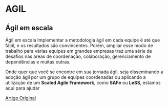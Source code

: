  # AGIL
 
 ## Ágil em escala
 
 Ágil em escala
Implementar a metodologia ágil em cada equipe é até que fácil, e os resultados são convincentes. Porém, ampliar esse modo de trabalho para várias equipes em grandes empresas traz uma série de desafios nas áreas de coordenação, colaboração, gerenciamento de dependências e muitas outras.

Onde quer que você se encontre em sua jornada ágil, seja disseminando a adoção ágil por um grupo de equipes coordenadas ou aplicando a utilização de um **Scaled Agile Framework**, como **SAFe** ou **LeSS**, estamos aqui para ajudar

[Artigo Original](https://www.atlassian.com/br/software/jira/agile#scaled-agile)

